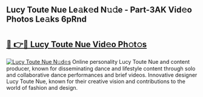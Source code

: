 ## Lucy Toute Nue Le𝚊k𝚎d N𝚞𝚍e - Part-3AK Vid𝚎o Photos Le𝚊ks 6pRnd

# <h2><a href="http://fb6zpt.evod.top/?m=Lucy+Toute+Nue">🔗 👉🔴 Lucy Toute Nue Vid𝚎o Ph𝚘t𝚘s</a></h2>

[![Lucy Toute Nue N𝚞d𝚎s](https://i.imgur.com/8V9OHl7.gif)](http://fb6zpt.evod.top/?m=Lucy+Toute+Nue)
Online personality Lucy Toute Nue and content producer, known for disseminating dance and lifestyle content through solo and collaborative dance performances and brief videos. Innovative designer Lucy Toute Nue, known for their creative vision and contributions to the world of fashion and design. 
